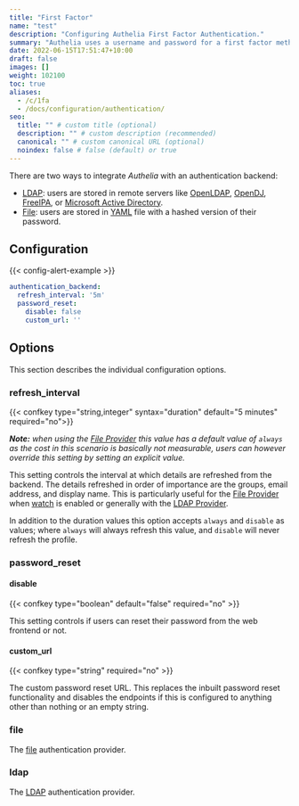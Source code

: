```yaml
---
title: "First Factor"
name: "test"
description: "Configuring Authelia First Factor Authentication."
summary: "Authelia uses a username and password for a first factor method. This section describes configuring this."
date: 2022-06-15T17:51:47+10:00
draft: false
images: []
weight: 102100
toc: true
aliases:
  - /c/1fa
  - /docs/configuration/authentication/
seo:
  title: "" # custom title (optional)
  description: "" # custom description (recommended)
  canonical: "" # custom canonical URL (optional)
  noindex: false # false (default) or true
---
```


There are two ways to integrate *Authelia* with an authentication backend:

* [LDAP](ldap.md): users are stored in remote servers like [OpenLDAP], [OpenDJ], [FreeIPA], or
  [Microsoft Active Directory].
* [File](file.md): users are stored in [YAML] file with a hashed version of their password.

## Configuration

{{< config-alert-example >}}

```yaml {title="configuration.yml"}
authentication_backend:
  refresh_interval: '5m'
  password_reset:
    disable: false
    custom_url: ''
```

## Options

This section describes the individual configuration options.

### refresh_interval

{{< confkey type="string,integer" syntax="duration" default="5 minutes" required="no">}}

_**Note:** when using the [File Provider](#file) this value has a default value of `always` as the cost in this
scenario is basically not measurable, users can however override this setting by setting an explicit value._

This setting controls the interval at which details are refreshed from the backend. The details refreshed in order of
importance are the groups, email address, and display name. This is particularly useful for the [File Provider](#file)
when [watch](file.md#watch) is enabled or generally with the [LDAP Provider](#ldap).

In addition to the duration values this option accepts `always` and `disable` as values; where `always` will always
refresh this value, and `disable` will never refresh the profile.

### password_reset

#### disable

{{< confkey type="boolean" default="false" required="no" >}}

This setting controls if users can reset their password from the web frontend or not.

#### custom_url

{{< confkey type="string" required="no" >}}

The custom password reset URL. This replaces the inbuilt password reset functionality and disables the endpoints if
this is configured to anything other than nothing or an empty string.

### file

The [file](file.md) authentication provider.

### ldap

The [LDAP](ldap.md) authentication provider.

[OpenLDAP]: https://www.openldap.org/
[OpenDJ]: https://www.openidentityplatform.org/opendj
[FreeIPA]: https://www.freeipa.org/
[Microsoft Active Directory]: https://docs.microsoft.com/en-us/windows-server/identity/ad-ds/ad-ds-getting-started
[YAML]: https://yaml.org/
